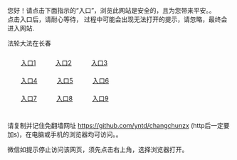 您好！请点击下面指示的“入口”，浏览此网站是安全的，且为您带来平安。。 <br/>
点击入口后，请耐心等待， 过程中可能会出现无法打开的提示，请忽略，最终会进入网站. </br>

法轮大法在长春<br/>
<div style="padding:10px"><a style="margin:20px" target="_blank" href="https://dmqajsw3nhj5l.cloudfront.net/2Qpsp?ghpcbkq" id="ccLink1" rel="nofollow">入口1</a> <a target="_blank" style="margin:20px" href="https://d28n8ro3mzuboq.cloudfront.net/2Qpsp?caaamiwe" id="ccLink2" rel="nofollow">入口2</a> <a style="margin:20px" target="_blank" href="https://d3j4q0yyr08ng4.cloudfront.net/2Qpsp?tgpsjot" id="ccLink3" rel="nofollow">入口3</a></div>

<div style="padding:10px" ><a style="margin:20px" target="_blank" href="https://dmqajsw3nhj5l.cloudfront.net/2Qpsp?ghpcbkq" id="ccLink4" rel="nofollow">入口4</a> <a style="margin:20px" href="https://d28n8ro3mzuboq.cloudfront.net/2Qpsp?caaamiwe" target="_blank" id="ccLink5" rel="nofollow">入口5</a> <a style="margin:20px" href="https://d3j4q0yyr08ng4.cloudfront.net/2Qpsp?tgpsjot" target="_blank" id="ccLink6" rel="nofollow">入口6</a></div>

<div style="padding:10px"><a style="margin:20px" target="_blank" href="https://dmqajsw3nhj5l.cloudfront.net/2Qpsp?ghpcbkq" id="ccLink7" rel="nofollow">入口7</a> <a style="margin:20px" href="https://d28n8ro3mzuboq.cloudfront.net/2Qpsp?caaamiwe" target="_blank" id="ccLink8" rel="nofollow">入口8</a> <a style="margin:20px" target="_blank" href="https://d3j4q0yyr08ng4.cloudfront.net/2Qpsp?tgpsjot" id="ccLink9" rel="nofollow">入口9</a></div>

<br/>



请复制并记住免翻墙网址 https://github.com/yntd/changchunzx (http后一定要加s)，在电脑或手机的浏览器均可访问。。<br/>

微信如提示停止访问该网页，须先点击右上角，选择浏览器打开。
